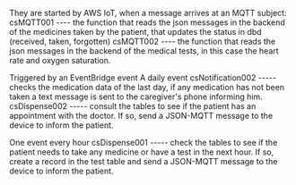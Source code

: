 They are started by AWS IoT, when a message arrives at an MQTT subject:
 csMQTT001 ---- the function that reads the json messages in the backend of the medicines taken by the patient, that updates the status in dbd (received, taken, forgotten)
 csMQTT002 ---- the function that reads the json messages in the backend of the medical tests, in this case the heart rate and oxygen saturation.
 
 
 Triggered by an EventBridge event
 A daily event
 csNotification002 ----- checks the medication data of the last day, if any medication has not been taken a text message is sent to the caregiver's phone informing him.
 csDispense002 ----- consult the tables to see if the patient has an appointment with the doctor. If so, send a JSON-MQTT message to the device to inform the patient.
 
 
 One event every hour
 csDispense001 ----- check the tables to see if the patient needs to take any medicine or have a test in the next hour. If so, create a record in the test table and send a JSON-MQTT message to the device to inform the patient.